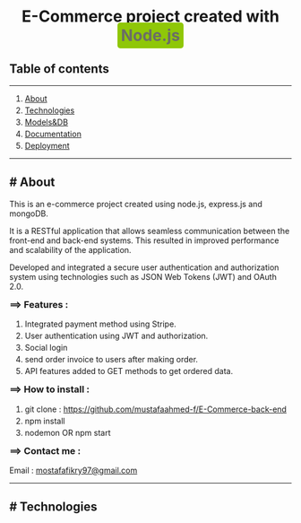 <!DOCTYPE html>
<html>
  <head>
    <title>Page Title</title>
    <style>
      body {
        padding: 10px;
      }
      @counter-style numberOfContents {
        system: fixed;
        symbol: 1 2 3 4 5;
        suffix: " ";
      }
      ul {
        list-style: numberOfContents;
      }
      li {
        margin: 4px;
      }
    </style>
  </head>
  <body>
    <h1 style="text-align: center">
      E-Commerce project created with
      <span
        style="
          background-color: #8fc708;
          padding: 6px;
          color: #6b6d66;
          border-radius: 5px;
        "
      >
        Node.js</span
      >
    </h1>
    <h2>Table of contents</h2>
    <hr />
    <ul id="table-contents">
      <li><a href="#About">About</a></li>
      <li><a href="#Technologies">Technologies</a></li>
      <li><a href="#Models&DB">Models&DB</a></li>
      <li><a href="#Documentation">Documentation</a></li>
      <li><a href="#Deployment">Deployment</a></li>
    </ul>
    <hr />
    <section id="About">
      <h2># About</h2>
      <p>
        This is an e-commerce project created using node.js, express.js and
        mongoDB.
      </p>
      <p>
        It is a RESTful application that allows seamless communication between
        the front-end and back-end systems. This resulted in improved
        performance and scalability of the application.
      </p>
      <p>
        Developed and integrated a secure user authentication and authorization
        system using technologies such as JSON Web Tokens (JWT) and OAuth 2.0.
      </p>
      <h3 style="margin-top: 4px">==> Features :</h3>
      <ul>
        <li>Integrated payment method using Stripe.</li>
        <li>User authentication using JWT and authorization.</li>
        <li>Social login</li>
        <li>send order invoice to users after making order.</li>
        <li>API features added to GET methods to get ordered data.</li>
      </ul>
      <h3 style="margin-top: 4px">==> How to install :</h3>
      <ul>
        <li>
          git clone :
          <a href="https://github.com/mustafaahmed-f/E-Commerce-back-end"
            >https://github.com/mustafaahmed-f/E-Commerce-back-end</a
          >
        </li>
        <li>npm install</li>
        <li>nodemon OR npm start</li>
      </ul>
      <h3 style="margin-top: 4px">==> Contact me :</h3>
      <p>
        Email :
        <a href="mailto:mostafafikry97@gmail.com">mostafafikry97@gmail.com</a>
      </p>
    </section>
    <hr />
    <section id="Technologies">
      <h2># Technologies</h2>
    </section>
  </body>
</html>
